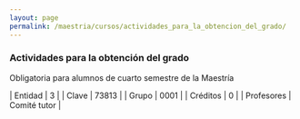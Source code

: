 ```yaml
---
layout: page
permalink: /maestria/cursos/actividades_para_la_obtencion_del_grado/
---
```


### Actividades para la obtención del grado

Obligatoria para alumnos de cuarto semestre de la Maestría

| Entidad | 3 |
| Clave | 73813 |
| Grupo | 0001 |
| Créditos | 0 |
| Profesores | Comité tutor |


